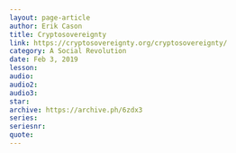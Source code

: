 ```yaml
---
layout: page-article
author: Erik Cason
title: Cryptosovereignty
link: https://cryptosovereignty.org/cryptosovereignty/
category: A Social Revolution
date: Feb 3, 2019
lesson: 
audio: 
audio2: 
audio3: 
star: 
archive: https://archive.ph/6zdx3
series: 
seriesnr: 
quote: 
---
```

